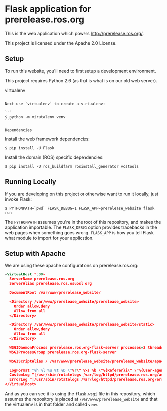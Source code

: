 Flask application for prerelease.ros.org
========================================

This is the web application which powers http://prerelease.ros.org/.

This project is licensed under the Apache 2.0 License.

Setup
-----

To run this website, you'll need to first setup a development environment.

This project requires Python 2.6 (as that is what is on our old web server).

virtualenv
~~~~~~~~~~

Next use `virtualenv` to create a virtualenv:

```
$ python -m virutalenv venv
```

Dependencies
~~~~~~~~~~~~

Install the web framework dependencies:

```
$ pip install -U Flask
```

Install the domain (ROS) specific dependencies:

```
$ pip install -U ros_buildfarm rosinstall_generator vcstools
```

Running Locally
---------------

If you are developing on this project or otherwise want to run it locally, just invoke Flask:

```
$ PYTHONPATH=`pwd` FLASK_DEBUG=1 FLASK_APP=prerelease_website flask run
```

The `PYTHONPATH` assumes you're in the root of this repository, and makes the application importable.
The `FLASK_DEBUG` option provides tracebacks in the web pages when something goes wrong.
`FLASK_APP` is how you tell Flask what module to import for your application.

Setup with Apache
-----------------

We are using these apache configurations on prerelease.ros.org:

```xml
<VirtualHost *:80>
  ServerName prerelease.ros.org
  ServerAlias prerelease.ros.osuosl.org

  DocumentRoot /var/www/prerelease_website/

  <Directory /var/www/prerelease_website/prerelease_website>
    Order allow,deny
    Allow from all
  </Directory>

  <Directory /var/www/prerelease_website/prerelease_website/static>
    Order allow,deny
    Allow from all
  </Directory>

  WSGIDaemonProcess prerelease.ros.org-flask-server processes=2 threads=15 display-name=%{GROUP}
  WSGIProcessGroup prerelease.ros.org-flask-server

  WSGIScriptAlias / /var/www/prerelease_website/prerelease_website/apache/flask.wsgi

  LogFormat "%h %l %u %t %D \"%r\" %>s %b \"%{Referer}i\" \"%{User-agent}i\"" simple
  CustomLog "|/usr/sbin/rotatelogs /var/log/httpd/prerelease.ros.org/access/%Y%m%d.log 86400" simple
  ErrorLog "|/usr/sbin/rotatelogs /var/log/httpd/prerelease.ros.org/error/%Y%m%d.log 86400"
</VirtualHost>
```

And as you can see it is using the `flask.wsgi` file in this repository, which assumes the repository is placed at `/var/www/prerelease_website` and that the virtualenv is in that folder and called `venv`.
